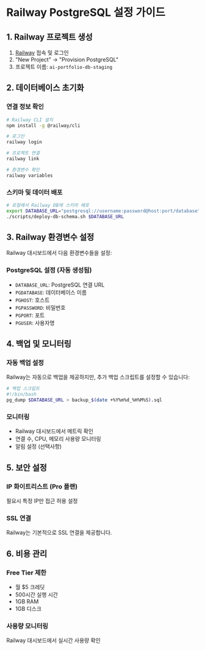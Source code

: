 # Railway PostgreSQL 설정 가이드

## 1. Railway 프로젝트 생성

1. [Railway](https://railway.app) 접속 및 로그인
2. "New Project" → "Provision PostgreSQL"
3. 프로젝트 이름: `ai-portfolio-db-staging`

## 2. 데이터베이스 초기화

### 연결 정보 확인
```bash
# Railway CLI 설치
npm install -g @railway/cli

# 로그인
railway login

# 프로젝트 연결
railway link

# 환경변수 확인
railway variables
```

### 스키마 및 데이터 배포
```bash
# 로컬에서 Railway DB에 스키마 배포
export DATABASE_URL="postgresql://username:password@host:port/database"
./scripts/deploy-db-schema.sh $DATABASE_URL
```

## 3. Railway 환경변수 설정

Railway 대시보드에서 다음 환경변수들을 설정:

### PostgreSQL 설정 (자동 생성됨)
- `DATABASE_URL`: PostgreSQL 연결 URL
- `PGDATABASE`: 데이터베이스 이름
- `PGHOST`: 호스트
- `PGPASSWORD`: 비밀번호
- `PGPORT`: 포트
- `PGUSER`: 사용자명

## 4. 백업 및 모니터링

### 자동 백업 설정
Railway는 자동으로 백업을 제공하지만, 추가 백업 스크립트를 설정할 수 있습니다:

```bash
# 백업 스크립트
#!/bin/bash
pg_dump $DATABASE_URL > backup_$(date +%Y%m%d_%H%M%S).sql
```

### 모니터링
- Railway 대시보드에서 메트릭 확인
- 연결 수, CPU, 메모리 사용량 모니터링
- 알림 설정 (선택사항)

## 5. 보안 설정

### IP 화이트리스트 (Pro 플랜)
필요시 특정 IP만 접근 허용 설정

### SSL 연결
Railway는 기본적으로 SSL 연결을 제공합니다.

## 6. 비용 관리

### Free Tier 제한
- 월 $5 크레딧
- 500시간 실행 시간
- 1GB RAM
- 1GB 디스크

### 사용량 모니터링
Railway 대시보드에서 실시간 사용량 확인